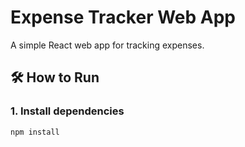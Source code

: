 # Expense Tracker Web App

A simple React web app for tracking expenses.

## 🛠️ How to Run

### 1. Install dependencies

```bash
npm install